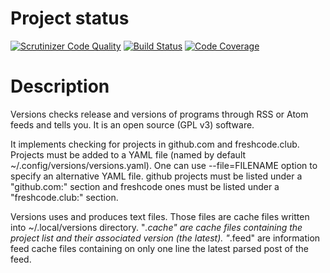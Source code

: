 # Project status

[![Scrutinizer Code Quality](https://scrutinizer-ci.com/g/dupgit/versions/badges/quality-score.png?b=master)](https://scrutinizer-ci.com/g/dupgit/versions/?branch=master)
[![Build Status](https://scrutinizer-ci.com/g/dupgit/versions/badges/build.png?b=master)](https://scrutinizer-ci.com/g/dupgit/versions/build-status/master)
[![Code Coverage](https://scrutinizer-ci.com/g/dupgit/versions/badges/coverage.png?b=master)](https://scrutinizer-ci.com/g/dupgit/versions/?branch=master)

# Description

Versions checks release and versions of programs through RSS or
Atom feeds and tells you. It is an open source (GPL v3) software.

It implements checking for projects in github.com and freshcode.club.
Projects must be added to a YAML file (named by default
~/.config/versions/versions.yaml). One can use --file=FILENAME option
to specify an alternative YAML file.
github projects must be listed under a "github.com:" section and
freshcode ones must be listed under a "freshcode.club:" section.

Versions uses and produces text files. Those files are cache files
written into ~/.local/versions directory. "*.cache" are cache files
containing the project list and their associated version (the latest).
"*.feed" are information feed cache files containing on only one line
the latest parsed post of the feed.
